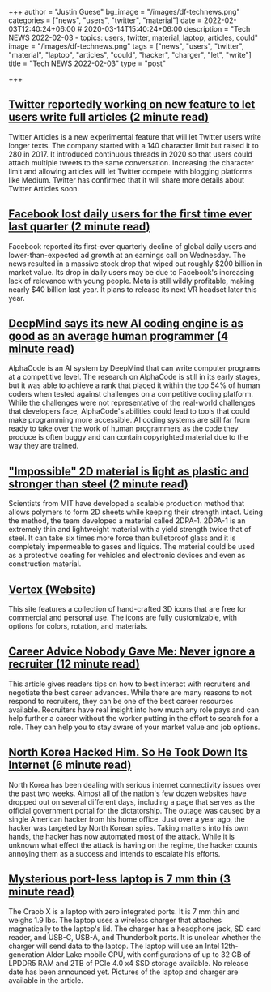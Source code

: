 +++
author = "Justin Guese"
bg_image = "/images/df-technews.png"
categories = ["news", "users", "twitter", "material"]
date = 2022-02-03T12:40:24+06:00 # 2020-03-14T15:40:24+06:00
description = "Tech NEWS 2022-02-03 - topics: users, twitter, material, laptop, articles, could"
image = "/images/df-technews.png"
tags = ["news", "users", "twitter", "material", "laptop", "articles", "could", "hacker", "charger", "let", "write"]
title = "Tech NEWS 2022-02-03"
type = "post"

+++

## [Twitter reportedly working on new feature to let users write full articles (2 minute read)](https://9to5mac.com/2022/02/02/twitter-reportedly-working-on-new-feature-to-let-users-write-full-articles/)

Twitter Articles is a new experimental feature that will let Twitter users write longer texts. The company started with a 140 character limit but raised it to 280 in 2017. It introduced continuous threads in 2020 so that users could attach multiple tweets to the same conversation. Increasing the character limit and allowing articles will let Twitter compete with blogging platforms like Medium. Twitter has confirmed that it will share more details about Twitter Articles soon.

## [Facebook lost daily users for the first time ever last quarter (2 minute read)](https://www.theverge.com/2022/2/2/22914970/facebook-app-loses-daily-users-first-time-earnings)

Facebook reported its first-ever quarterly decline of global daily users and lower-than-expected ad growth at an earnings call on Wednesday. The news resulted in a massive stock drop that wiped out roughly $200 billion in market value. Its drop in daily users may be due to Facebook's increasing lack of relevance with young people. Meta is still wildly profitable, making nearly $40 billion last year. It plans to release its next VR headset later this year.

## [DeepMind says its new AI coding engine is as good as an average human programmer (4 minute read)](https://www.theverge.com/2022/2/2/22914085/alphacode-ai-coding-program-automatic-deepmind-codeforce)

AlphaCode is an AI system by DeepMind that can write computer programs at a competitive level. The research on AlphaCode is still in its early stages, but it was able to achieve a rank that placed it within the top 54% of human coders when tested against challenges on a competitive coding platform. While the challenges were not representative of the real-world challenges that developers face, AlphaCode's abilities could lead to tools that could make programming more accessible. AI coding systems are still far from ready to take over the work of human programmers as the code they produce is often buggy and can contain copyrighted material due to the way they are trained.

## ["Impossible" 2D material is light as plastic and stronger than steel (2 minute read)](https://newatlas.com/materials/2d-material-light-plastic-stronger-steel/)

Scientists from MIT have developed a scalable production method that allows polymers to form 2D sheets while keeping their strength intact. Using the method, the team developed a material called 2DPA-1. 2DPA-1 is an extremely thin and lightweight material with a yield strength twice that of steel. It can take six times more force than bulletproof glass and it is completely impermeable to gases and liquids. The material could be used as a protective coating for vehicles and electronic devices and even as construction material.

## [Vertex (Website)](https://vertex.im/)

This site features a collection of hand-crafted 3D icons that are free for commercial and personal use. The icons are fully customizable, with options for colors, rotation, and materials.

## [Career Advice Nobody Gave Me: Never ignore a recruiter (12 minute read)](https://index.medium.com/career-advice-nobody-gave-me-never-ignore-a-recruiter-4474eac9556)

This article gives readers tips on how to best interact with recruiters and negotiate the best career advances. While there are many reasons to not respond to recruiters, they can be one of the best career resources available. Recruiters have real insight into how much any role pays and can help further a career without the worker putting in the effort to search for a role. They can help you to stay aware of your market value and job options.

## [North Korea Hacked Him. So He Took Down Its Internet (6 minute read)](https://outline.com/gEPJ2x)

North Korea has been dealing with serious internet connectivity issues over the past two weeks. Almost all of the nation's few dozen websites have dropped out on several different days, including a page that serves as the official government portal for the dictatorship. The outage was caused by a single American hacker from his home office. Just over a year ago, the hacker was targeted by North Korean spies. Taking matters into his own hands, the hacker has now automated most of the attack. While it is unknown what effect the attack is having on the regime, the hacker counts annoying them as a success and intends to escalate his efforts.

## [Mysterious port-less laptop is 7 mm thin (3 minute read)](https://arstechnica.com/gadgets/2022/02/mysterious-port-less-laptop-is-7-mm-thin/)

The Craob X is a laptop with zero integrated ports. It is 7 mm thin and weighs 1.9 lbs. The laptop uses a wireless charger that attaches magnetically to the laptop's lid. The charger has a headphone jack, SD card reader, and USB-C, USB-A, and Thunderbolt ports. It is unclear whether the charger will send data to the laptop. The laptop will use an Intel 12th-generation Alder Lake mobile CPU, with configurations of up to 32 GB of LPDDR5 RAM and 2TB of PCIe 4.0 x4 SSD storage available. No release date has been announced yet. Pictures of the laptop and charger are available in the article.

